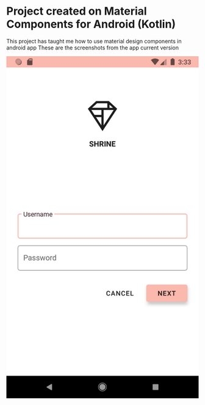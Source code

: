 # Project created on Material Components for Android (Kotlin)

This project has taught me how to use material design components in android app
These are the screenshots from the app current version

![shrine_login.png](screenshots/shrine_login.png)
